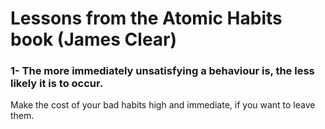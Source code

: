 # Lessons from the Atomic Habits book (James Clear)

### 1- The more immediately unsatisfying a behaviour is, the less likely it is to occur.
Make the cost of your bad habits high and immediate, if you want to leave them.